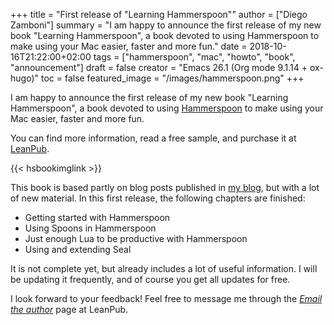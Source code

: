 +++
title = "First release of \"Learning Hammerspoon\""
author = ["Diego Zamboni"]
summary = "I am happy to announce the first release of my new book \"Learning Hammerspoon\", a book devoted to using Hammerspoon to make using your Mac easier, faster and more fun."
date = 2018-10-16T21:22:00+02:00
tags = ["hammerspoon", "mac", "howto", "book", "announcement"]
draft = false
creator = "Emacs 26.1 (Org mode 9.1.14 + ox-hugo)"
toc = false
featured_image = "/images/hammerspoon.png"
+++

I am happy to announce the first release of my new book "Learning Hammerspoon", a book devoted to using [Hammerspoon](http://www.hammerspoon.org/) to make using your Mac easier, faster and more fun.

You can find more information, read a free sample, and purchase it at [LeanPub](https://leanpub.com/learning-hammerspoon/).

{{< hsbookimglink >}}

This book is based partly on blog posts published in [my blog](https://zzamboni.org/tags/hammerspoon/), but with a lot of new material. In this first release, the following chapters are finished:

-   Getting started with Hammerspoon
-   Using Spoons in Hammerspoon
-   Just enough Lua to be productive with Hammerspoon
-   Using and extending Seal

It is not complete yet, but already includes a lot of useful information. I will be updating it frequently, and of course you get all updates for free.

I look forward to your feedback! Feel free to message me through the [_Email the author_](https://leanpub.com/learning-hammerspoon/email%5Fauthor/new) page at LeanPub.
